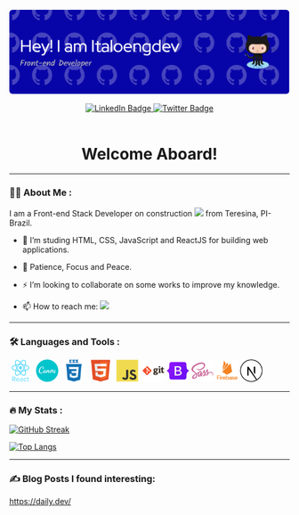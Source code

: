   <p align="center">
  <img src="./github-header-image.png" alt=""/>
</p>
  
<div id="header" align="center">
 
  <div id="badges">
    <a href="https://www.linkedin.com/in/italoengdev/">
      <img src="https://img.shields.io/badge/LinkedIn-blue?style=for-the-badge&logo=linkedin&logoColor=white" alt="LinkedIn Badge"/>
    </a>
    <a href="https://www.instagram.com/italo_sg/">
      <img src="https://img.shields.io/badge/Instagram-E4405F?style=for-the-badge&logo=instagram&logoColor=white" alt="Twitter Badge"/>
    </a>
  </div>
  <img src="https://komarev.com/ghpvc/?username=italoengdev&style=flat-square&color=blue" alt=""/>
  <h1>
    Welcome Aboard!
  </h1>
</div>

---

### :woman_technologist: About Me :
I am a Front-end Stack Developer on construction <img src="https://media.giphy.com/media/WUlplcMpOCEmTGBtBW/giphy.gif" width="30"> from Teresina, PI-Brazil.
- :telescope: I’m studing HTML, CSS, JavaScript and ReactJS for building web applications.

- :seedling: Patience, Focus and Peace.

- :zap: I’m looking to collaborate on some works to improve my knowledge.

- :mailbox: How to reach me: [<img src="https://upload.wikimedia.org/wikipedia/commons/thumb/b/b1/Outlook_hi-res_icon_%282019%29.svg/1200px-Outlook_hi-res_icon_%282019%29.svg.png" width="30">](mailto:italo_saraiva182@hotmail.com)

---

### :hammer_and_wrench: Languages and Tools :
<div>
  <img src="https://github.com/devicons/devicon/blob/master/icons/react/react-original-wordmark.svg" title="React" alt="React" width="40" height="40"/>&nbsp;
  <img src="https://github.com/devicons/devicon/blob/master/icons/canva/canva-original.svg" title="Canva" alt="Canva" width="40" height="40"/>&nbsp;
  <img src="https://github.com/devicons/devicon/blob/master/icons/css3/css3-plain-wordmark.svg"  title="CSS3" alt="CSS" width="40" height="40"/>&nbsp;
  <img src="https://github.com/devicons/devicon/blob/master/icons/html5/html5-original.svg" title="HTML5" alt="HTML" width="40" height="40"/>&nbsp;
  <img src="https://github.com/devicons/devicon/blob/master/icons/javascript/javascript-original.svg" title="JavaScript" alt="JavaScript" width="40" height="40"/>&nbsp;
  <img src="https://github.com/devicons/devicon/blob/master/icons/git/git-original-wordmark.svg" title="Git" **alt="Git" width="40" height="40"/>
  <img src="https://github.com/devicons/devicon/blob/master/icons/bootstrap/bootstrap-original.svg" title="Bootstrap" **alt="Boots" width="40" height="40"/>
  <img src="https://github.com/devicons/devicon/blob/master/icons/sass/sass-original.svg" title="Sass" **alt="sass" width="40" height="40"/>
  <img src="https://github.com/devicons/devicon/blob/master/icons/firebase/firebase-plain-wordmark.svg" title="Firebase" **alt="firebase" width="40" height="40"/>
  <img src="https://github.com/devicons/devicon/blob/master/icons/nextjs/nextjs-line.svg" title="NextJs" **alt="next" width="40" height="40"/>
  
</div>

---

### :fire: My Stats :
[![GitHub Streak](http://github-readme-streak-stats.herokuapp.com?user=italoengdev&theme=dark&background=000000)](https://git.io/streak-stats)

[![Top Langs](https://github-readme-stats.vercel.app/api/top-langs/?username=italoengdev&layout=compact&theme=vision-friendly-dark)](https://github.com/anuraghazra/github-readme-stats)

---

### :writing_hand: Blog Posts I found interesting:
<!-- BLOG-POST-LIST:START -->
https://daily.dev/
<!-- BLOG-POST-LIST:END -->



